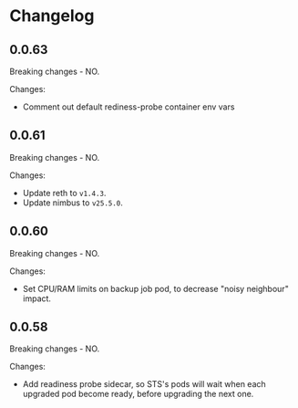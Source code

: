 # Changelog

## 0.0.63
  Breaking changes - NO.

Changes:
- Comment out default rediness-probe container env vars
## 0.0.61
  Breaking changes - NO.

Changes:
- Update reth to `v1.4.3`.
- Update nimbus to `v25.5.0`.

## 0.0.60
  Breaking changes - NO.

Changes:
- Set CPU/RAM limits on backup job pod, to decrease "noisy neighbour" impact.

## 0.0.58
  Breaking changes - NO.

Changes:
- Add readiness probe sidecar, so STS's pods will wait when each upgraded pod become ready, before upgrading the next one.

